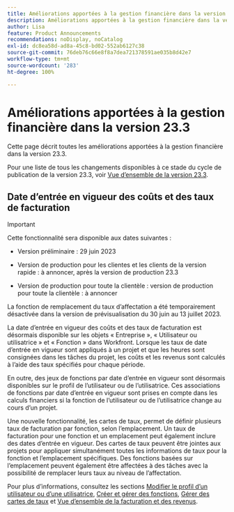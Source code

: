 ```yaml
---
title: Améliorations apportées à la gestion financière dans la version 23.3
description: Améliorations apportées à la gestion financière dans la version 23.3
author: Lisa
feature: Product Announcements
recommendations: noDisplay, noCatalog
exl-id: dc8ea58d-ad8a-45c8-bd02-552ab6127c38
source-git-commit: 76deb76c66e8f8a7dea721378591ae035b8d42e7
workflow-type: tm+mt
source-wordcount: '283'
ht-degree: 100%

---
```


# Améliorations apportées à la gestion financière dans la version 23.3

Cette page décrit toutes les améliorations apportées à la gestion financière dans la version 23.3.

Pour une liste de tous les changements disponibles à ce stade du cycle de publication de la version 23.3, voir [Vue d’ensemble de la version 23.3](/help/quicksilver/product-announcements/product-releases/23.3-release-activity/23-3-release-overview.md).

## Date d’entrée en vigueur des coûts et des taux de facturation


>[!IMPORTANT]
>
>Cette fonctionnalité sera disponible aux dates suivantes :
>
>* Version préliminaire : 29 juin 2023
>
>* Version de production pour les clientes et les clients de la version rapide : à annoncer, après la version de production 23.3
>
>* Version de production pour toute la clientèle : version de production pour toute la clientèle : à annoncer
>
>La fonction de remplacement du taux d’affectation a été temporairement désactivée dans la version de prévisualisation du 30 juin au 13 juillet 2023.


La date d’entrée en vigueur des coûts et des taux de facturation est désormais disponible sur les objets « Entreprise », « Utilisateur ou utilisatrice » et « Fonction » dans Workfront. Lorsque les taux de date d’entrée en vigueur sont appliqués à un projet et que les heures sont consignées dans les tâches du projet, les coûts et les revenus sont calculés à l’aide des taux spécifiés pour chaque période.

En outre, des jeux de fonctions par date d’entrée en vigueur sont désormais disponibles sur le profil de l’utilisateur ou de l’utilisatrice. Ces associations de fonctions par date d’entrée en vigueur sont prises en compte dans les calculs financiers si la fonction de l’utilisateur ou de l’utilisatrice change au cours d’un projet.

Une nouvelle fonctionnalité, les cartes de taux, permet de définir plusieurs taux de facturation par fonction, selon l’emplacement. Un taux de facturation pour une fonction et un emplacement peut également inclure des dates d’entrée en vigueur. Des cartes de taux peuvent être jointes aux projets pour appliquer simultanément toutes les informations de taux pour la fonction et l’emplacement spécifiques. Des fonctions basées sur l’emplacement peuvent également être affectées à des tâches avec la possibilité de remplacer leurs taux au niveau de l’affectation.

Pour plus d’informations, consultez les sections [Modifier le profil d’un utilisateur ou d’une utilisatrice](/help/quicksilver/administration-and-setup/add-users/create-and-manage-users/edit-a-users-profile.md), [Créer et gérer des fonctions](/help/quicksilver/administration-and-setup/set-up-workfront/organizational-setup/create-manage-job-roles.md), [Gérer des cartes de taux](/help/quicksilver/administration-and-setup/set-up-workfront/configure-system-defaults/manage-rate-cards.md) et [Vue d’ensemble de la facturation et des revenus](/help/quicksilver/manage-work/projects/project-finances/billing-and-revenue-overview.md).
